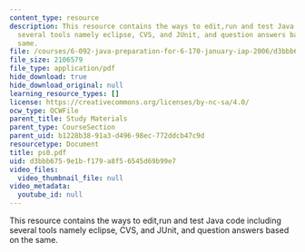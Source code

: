 ```yaml
---
content_type: resource
description: This resource contains the ways to edit,run and test Java code including
  several tools namely eclipse, CVS, and JUnit, and question answers based on the
  same.
file: /courses/6-092-java-preparation-for-6-170-january-iap-2006/d3bbb6759e1bf179a8f56545d69b99e7_ps0.pdf
file_size: 2106579
file_type: application/pdf
hide_download: true
hide_download_original: null
learning_resource_types: []
license: https://creativecommons.org/licenses/by-nc-sa/4.0/
ocw_type: OCWFile
parent_title: Study Materials
parent_type: CourseSection
parent_uid: b1228b38-91a3-d496-98ec-772ddcb47c9d
resourcetype: Document
title: ps0.pdf
uid: d3bbb675-9e1b-f179-a8f5-6545d69b99e7
video_files:
  video_thumbnail_file: null
video_metadata:
  youtube_id: null
---
```

This resource contains the ways to edit,run and test Java code including several tools namely eclipse, CVS, and JUnit, and question answers based on the same.